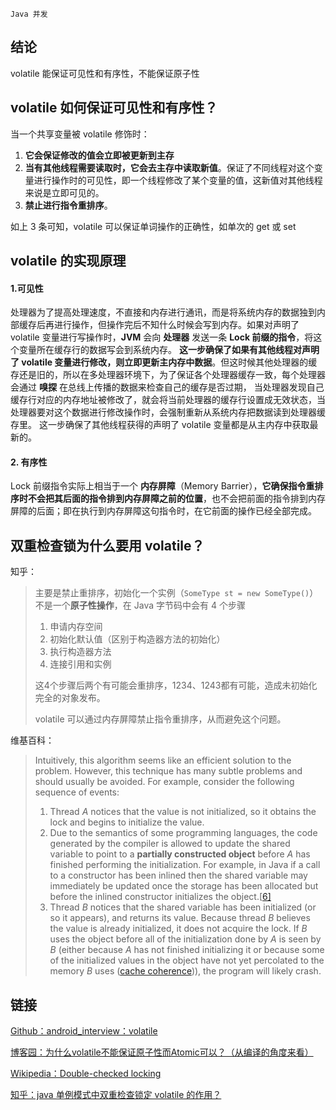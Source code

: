 `Java 并发`

## 结论

volatile 能保证可见性和有序性，不能保证原子性

## volatile 如何保证可见性和有序性？

当一个共享变量被 volatile 修饰时：
1. **它会保证修改的值会立即被更新到主存**
2. **当有其他线程需要读取时，它会去主存中读取新值**。保证了不同线程对这个变量进行操作时的可见性，即一个线程修改了某个变量的值，这新值对其他线程来说是立即可见的。
3. **禁止进行指令重排序**。

如上 3 条可知，volatile 可以保证单词操作的正确性，如单次的 get 或 set


## volatile 的实现原理
#### 1.可见性
处理器为了提高处理速度，不直接和内存进行通讯，而是将系统内存的数据独到内部缓存后再进行操作，但操作完后不知什么时候会写到内存。如果对声明了 volatile 变量进行写操作时，**JVM** 会向 **处理器** 发送一条 **Lock 前缀的指令**，将这个变量所在缓存行的数据写会到系统内存。 **这一步确保了如果有其他线程对声明了 volatile 变量进行修改，则立即更新主内存中数据**。但这时候其他处理器的缓存还是旧的，所以在多处理器环境下，为了保证各个处理器缓存一致，每个处理器会通过 **嗅探** 在总线上传播的数据来检查自己的缓存是否过期， 当处理器发现自己缓存行对应的内存地址被修改了，就会将当前处理器的缓存行设置成无效状态，当处理器要对这个数据进行修改操作时，会强制重新从系统内存把数据读到处理器缓存里。 这一步确保了其他线程获得的声明了 volatile 变量都是从主内存中获取最新的。
#### 2. 有序性
Lock 前缀指令实际上相当于一个 **内存屏障**（Memory Barrier），**它确保指令重排序时不会把其后面的指令排到内存屏障之前的位置**，也不会把前面的指令排到内存屏障的后面；即在执行到内存屏障这句指令时，在它前面的操作已经全部完成。

## 双重检查锁为什么要用 volatile？

知乎：

> 主要是禁止重排序，初始化一个实例（`SomeType st = new SomeType()`）不是一个**原子性操作**，在 Java 字节码中会有 4 个步骤
>
> 1. 申请内存空间
> 2. 初始化默认值（区别于构造器方法的初始化）
> 3. 执行构造器方法
> 4. 连接引用和实例
>
> 这4个步骤后两个有可能会重排序，1234、1243都有可能，造成未初始化完全的对象发布。
>
> volatile 可以通过内存屏障禁止指令重排序，从而避免这个问题。

维基百科：

> Intuitively, this algorithm seems like an efficient solution to the problem. However, this technique has many subtle problems and should usually be avoided. For example, consider the following sequence of events:
>
> 1. Thread *A* notices that the value is not initialized, so it obtains the lock and begins to initialize the value.
> 2. Due to the semantics of some programming languages, the code generated by the compiler is allowed to update the shared variable to point to a **partially constructed object** before *A* has finished performing the initialization. For example, in Java if a call to a constructor has been inlined then the shared variable may immediately be updated once the storage has been allocated but before the inlined constructor initializes the object.[[6\]](https://en.wikipedia.org/wiki/Double-checked_locking#cite_note-IBM-6)
> 3. Thread *B* notices that the shared variable has been initialized (or so it appears), and returns its value. Because thread *B* believes the value is already initialized, it does not acquire the lock. If *B* uses the object before all of the initialization done by *A* is seen by *B* (either because *A* has not finished initializing it or because some of the initialized values in the object have not yet percolated to the memory *B* uses ([cache coherence](https://en.wikipedia.org/wiki/Cache_coherence))), the program will likely crash.

## 链接

[Github：android_interview：volatile](https://github.com/LRH1993/android_interview/blob/master/java/concurrence/volatile.md)

[博客园：为什么volatile不能保证原子性而Atomic可以？（从编译的角度来看）](https://www.cnblogs.com/mainz/p/3556430.html)

[Wikipedia：Double-checked locking](https://en.wikipedia.org/wiki/Double-checked_locking#Usage_in_Java)

[知乎：java 单例模式中双重检查锁定 volatile 的作用？](https://www.zhihu.com/question/56606703)


